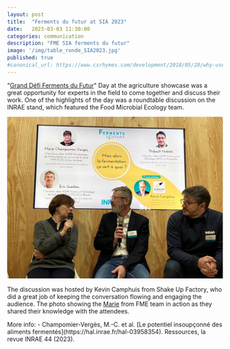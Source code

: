 ```yaml
---
layout: post
title:  "Ferments du futur at SIA 2023"
date:   2023-03-03 11:30:00
categories: communication
description: "FME SIA ferments du futur"
image: '/img/table_ronde_SIA2023.jpg'
published: true
#canonical_url: https://www.csrhymes.com/development/2018/05/28/why-use-a-static-site-generator.html
---
```


"[Grand Défi Ferments du Futur](/projects/ferments-du-futur/)" Day at the agriculture showcase was a great opportunity for experts in the field to come together and discuss their work. One of the highlights of the day was a roundtable discussion on the INRAE stand, which featured the Food Microbial Ecology team. 

![](/img/marie_SIA_2023.jpg)


The discussion was hosted by Kevin Camphuis from Shake Up Factory, who did a great job of keeping the conversation flowing and engaging the audience. The photo showing the [Marie](/team/marie-christine-champomier-verges/) from FME team in action as they shared their knowledge with the attendees.


<div class="box has-background-primary has-text-white" markdown="1" >
More info:
- Champomier-Vergès, M.-C. et al. [Le potentiel insoupçonné des aliments fermentés](https://hal.inrae.fr/hal-03958354). Ressources, la revue INRAE 44 (2023).
</div>
